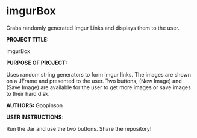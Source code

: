 # imgurBox
Grabs randomly generated Imgur Links and displays them to the user.

**PROJECT TITLE:**

imgurBox

**PURPOSE OF PROJECT:** 

Uses random string generators to form imgur links. The images are shown on a JFrame and presented to the user. Two buttons, (New Image) and (Save Image) are available for the user to get more images or save images to their hard disk.

**AUTHORS:**
Goopinson

**USER INSTRUCTIONS:**

Run the Jar and use the two buttons.
Share the repository!
